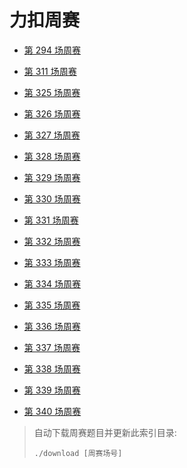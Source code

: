 # 力扣周赛

- [第 294 场周赛](294)

- [第 311 场周赛](311)

- [第 325 场周赛](325)

- [第 326 场周赛](326)

- [第 327 场周赛](327)

- [第 328 场周赛](328)

- [第 329 场周赛](329)

- [第 330 场周赛](330)

- [第 331 场周赛](331)

- [第 332 场周赛](332)

- [第 333 场周赛](333)

- [第 334 场周赛](334)

- [第 335 场周赛](335)

- [第 336 场周赛](336)

- [第 337 场周赛](337)

- [第 338 场周赛](338)

- [第 339 场周赛](339)

- [第 340 场周赛](340)

> 自动下载周赛题目并更新此索引目录:
> ```shell
> ./download [周赛场号]
> ```
